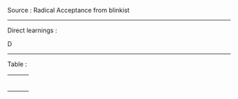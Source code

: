 

Source : Radical Acceptance from blinkist 

---
Direct learnings : 


D



---
Table : 

|     |     |     |
| --- | --- | --- |
|     |     |     |
|     |     |     |
|     |     |     |
|     |     |     |
|     |     |     |
|     |     |     |

